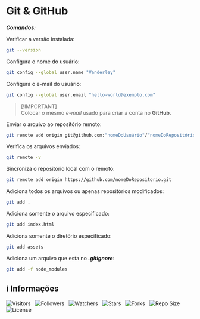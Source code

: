 <!-- Título -->
# Git & GitHub

***Comandos:***

Verificar a versão instalada:

```bash
git --version
```

Configura o nome do usuário:

```bash
git config --global user.name "Vanderley"
```

Configura o e-mail do usuário:

```bash
git config --global user.email "hello-world@exemplo.com"
```

> [!IMPORTANT]\
> Colocar o mesmo *e-mail* usado para criar a conta no **GitHub**.

Enviar o arquivo ao repositório remoto:

```bash
git remote add origin git@github.com:"nomeDoUsuário"/"nomeDoRepositório.git"
```

Verifica os arquivos enviados:

```bash
git remote -v
```

Sincroniza o repositório local com o remoto:

```bash
git remote add origin https://github.com/nomeDoRepositorio.git
```

Adiciona todos os arquivos ou apenas repositórios modificados:

```bash
git add .
```

Adiciona somente o arquivo especificado:

```bash
git add index.html
```

Adiciona somente o diretório especificado:

```bash
git add assets
```

Adiciona um arquivo que esta no ***.gitignore***:

```bash
git add -f node_modules
```

<!-- Informações -->
## &#8505; Informações

![Visitors](https://api.visitorbadge.io/api/visitors?path=Devsgeeknerd%2Fgit-hub-che-she&label=Visitantes&labelColor=%23700070&labelStyle=none&countColor=%23000fff&style=plastic&color=%23ffffff "Total de Visitante")
&nbsp;
![Followers](https://img.shields.io/github/followers/Devsgeeknerd?style=p&label=Seguidores&labelColor=800080&color=000fff "Total de Seguidores")
&nbsp;
![Watchers](https://img.shields.io/github/watchers/Devsgeeknerd/git-hub-che-she?style=p&label=Observadores&labelColor=800080&color=000fff "Total de Observadores")
&nbsp;
![Stars](https://img.shields.io/github/stars/Devsgeeknerd/git-hub-che-she?style=p&label=Estrelas&labelColor=800080&color=000fff "Total de Estrelas")
&nbsp;
![Forks](https://img.shields.io/github/forks/Devsgeeknerd/git-hub-che-she?style=p&label=Bifurcações&labelColor=800080&color=000fff "Total de Bifurcações")
&nbsp;
![Repo Size](https://img.shields.io/github/repo-size/Devsgeeknerd/git-hub-che-she?style=p&label=Tamanho&labelColor=800080&color=000fff "Tamanho do Repositório")
&nbsp;
![License](https://img.shields.io/github/license/Devsgeeknerd/git-hub-che-she?style=p&label=Licença&labelColor=800080&color=000fff "Licença do Repositório")
